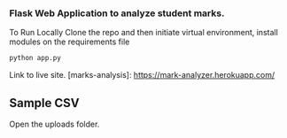 ### Flask Web Application to analyze student marks.

To Run Locally
Clone the repo and then initiate virtual environment, install modules on the requirements file
```bash
python app.py
```

Link to live site.
[marks-analysis]: https://mark-analyzer.herokuapp.com/

## Sample CSV
Open the uploads folder.
